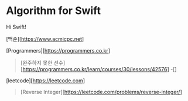 # Algorithm for Swift
Hi  Swift!



[백준][https://www.acmicpc.net] 

>
>
>

[Programmers][https://programmers.co.kr]

>[완주하지 못한 선수][https://programmers.co.kr/learn/courses/30/lessons/42576] -[]
>
>

[leetcode][https://leetcode.com]

>
>
>[Reverse Integer][https://leetcode.com/problems/reverse-integer/]